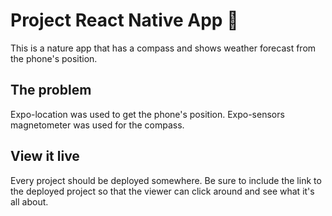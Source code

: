 # Project React Native App 📱

This is a nature app that has a compass and shows weather forecast from the phone's position.

## The problem

Expo-location was used to get the phone's position. Expo-sensors magnetometer was used for the compass.

## View it live

Every project should be deployed somewhere. Be sure to include the link to the deployed project so that the viewer can click around and see what it's all about.
